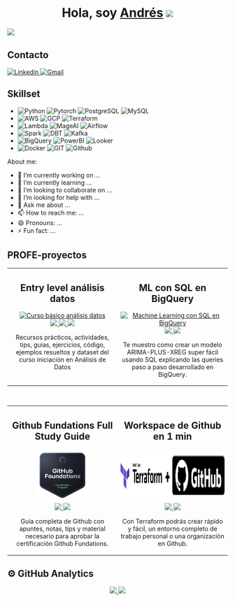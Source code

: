 <div align="center">
<h1 align="center">Hola, soy <a href="https://www.linkedin.com/in/andres-mu%C3%B1oz-pampillon">Andrés</a>  <img src="https://media.giphy.com/media/hvRJCLFzcasrR4ia7z/giphy.gif" width="28"></h1>
</div>



<p align="left">
<a href="https://gist.githubusercontent.com/Andresmup/6688695875365cbbe8fbf1172bbe474f/raw/5fa11ba90b649b9ce0ca39cc39608bd4bdf551b3/DATA_ORIENTED_AWS_ARQUITECTURE_EN.svg">
  <img width="400em" src="https://github-readme-stats.vercel.app/api/gist?id=a8f2847141ff3f4dd6692b42195f4e36&theme=transparent"/>
</a
</p>


<!--
# [![Readme Card](https://github-readme-stats.vercel.app/api/pin/?username=Andresmup&repo=github-readme-stats)](https://github.com/anuraghazra/github-readme-stats)
-->

<div align="left">
<h2 align="left">Contacto</a></h2>
</div>

<div align="left">
  <a href='https://www.linkedin.com/in/andres-mu%C3%B1oz-pampillon'>
    <img src="https://img.shields.io/badge/LinkedIn-0077B5?style=for-the-badge&logo=linkedin&logoColor=white"alt="Linkedin"/>
  </a>
  <a href='mailto:andresmunozpampillon@gmail.com'>
    <img src="https://img.shields.io/badge/Gmail-D14836?style=for-the-badge&logo=gmail&logoColor=white" alt="Gmail"/>
  </a>
</div>


## Skillset
- ![Python](https://img.shields.io/badge/Python-3776AB.svg?style=for-the-badge&logo=Python&logoColor=white)
  ![Pytorch](https://img.shields.io/badge/PyTorch-EE4C2C.svg?style=for-the-badge&logo=PyTorch&logoColor=white)
  ![PostgreSQL](https://img.shields.io/badge/PostgreSQL-4169E1.svg?style=for-the-badge&logo=PostgreSQL&logoColor=white)
  ![MySQL](https://img.shields.io/badge/MySQL-4479A1.svg?style=for-the-badge&logo=MySQL&logoColor=white)
- 
  ![AWS](https://img.shields.io/badge/Amazon%20AWS-232F3E.svg?style=for-the-badge&logo=Amazon-AWS&logoColor=white)
  ![GCP](https://img.shields.io/badge/Google%20Cloud-4285F4.svg?style=for-the-badge&logo=Google-Cloud&logoColor=white)
  ![Terraform](https://img.shields.io/badge/Terraform-844FBA.svg?style=for-the-badge&logo=Terraform&logoColor=white)
-
  ![Lambda](https://img.shields.io/badge/AWS%20Lambda-FF9900.svg?style=for-the-badge&logo=AWS-Lambda&logoColor=white)
  ![MageAI](https://img.shields.io/badge/MageAI-43bef9.svg?style=for-the-badge&logo=MageAI&logoColor=white)
  ![Airflow](https://img.shields.io/badge/Apache%20Airflow-017CEE.svg?style=for-the-badge&logo=Apache-Airflow&logoColor=white)
-
  ![Spark](https://img.shields.io/badge/Apache%20Spark-E25A1C.svg?style=for-the-badge&logo=Apache-Spark&logoColor=white)
  ![DBT](https://img.shields.io/badge/dbt-FF694B.svg?style=for-the-badge&logo=dbt&logoColor=white)
  ![Kafka](https://img.shields.io/badge/Apache%20Kafka-231F20.svg?style=for-the-badge&logo=Apache-Kafka&logoColor=white)
-
  ![BigQuery](https://img.shields.io/badge/Google%20BigQuery-669DF6.svg?style=for-the-badge&logo=Google-BigQuery&logoColor=white)
  ![PowerBI](https://img.shields.io/badge/Power%20BI-F2C811.svg?style=for-the-badge&logo=Power-BI&logoColor=black)
  ![Looker](https://img.shields.io/badge/Looker-4285F4.svg?style=for-the-badge&logo=Looker&logoColor=white)
-
  ![Docker](https://img.shields.io/badge/Docker-2496ED.svg?style=for-the-badge&logo=Docker&logoColor=white)
  ![GIT](https://img.shields.io/badge/Git-F05032.svg?style=for-the-badge&logo=Git&logoColor=white)
  ![Github](https://img.shields.io/badge/GitHub-181717.svg?style=for-the-badge&logo=GitHub&logoColor=white)
  
About me:

- 🔭 I’m currently working on ...
- 🌱 I’m currently learning ...
- 👯 I’m looking to collaborate on ...
- 🤔 I’m looking for help with ...
- 💬 Ask me about ...
- 📫 How to reach me: ...
- 😄 Pronouns: ...
- ⚡ Fun fact: ...

## PROFE-proyectos
<table width="100%" >
  <tr>
    <td align="center" width="50%" style="vertical-align: top;">
      <h2>Entry level análisis datos</h2>
      <div>
        <a href="https://github.com/Andresmup/recursos-analisis-datos" target="_blank">
          <img src="https://raw.githubusercontent.com/Andresmup/recursos-analisis-datos/main/images/BANNER.jpg" height="150" alt="Curso básico análisis datos">
        </a>
      </div>
      <div>
        <a href="https://github.com/Andresmup/recursos-analisis-datos" target="_blank">
          <img src="https://img.shields.io/badge/Python-3776AB.svg?style=for-the-badge&logo=Python&logoColor=black">
          <img src="https://img.shields.io/badge/Microsoft%20Excel-217346.svg?style=for-the-badge&logo=Microsoft-Excel&logoColor=black">
          <img src="https://img.shields.io/badge/pandas-150458.svg?style=for-the-badge&logo=pandas&logoColor=black">
        </a>
      </div>
      <p>Recursos prácticos, actividades, tips, guias, ejercicios, código, ejemplos resueltos y dataset del curso iniciación en Análisis de Datos</p>
    </td>
    <td align="center" width="50%" style="vertical-align: top;">
      <h2>ML con SQL en BigQuery</h2>
      <div>
        <a href="https://gist.github.com/Andresmup/89ba81b6c583e39796e99de0a7343951" target="_blank">
          <img src="https://github-readme-stats.vercel.app/api/gist?id=89ba81b6c583e39796e99de0a7343951&theme=transparent" height="150" alt="Machine Learning con SQL en BigQuery">
        </a>
      </div>
      <div>
        <a href="https://gist.github.com/Andresmup/89ba81b6c583e39796e99de0a7343951" target="_blank">
          <img src="https://img.shields.io/badge/Google%20BigQuery-669DF6.svg?style=for-the-badge&logo=Google-BigQuery&logoColor=black">
          <img src="https://img.shields.io/badge/Google%20Cloud-4285F4.svg?style=for-the-badge&logo=Google-Cloud&logoColor=black">
        </a>
      </div>
      <p>Te muestro como crear un modelo ARIMA-PLUS-XREG super fácil usando SQL explicando las queries paso a paso desarrollado en BigQuery.</p>
    </td>
  </tr>
</table>

<br>

<table width="100%" >
  <tr>
    <td align="center" width="50%" style="vertical-align: top;">
      <h2>Github Fundations Full Study Guide</h2>
      <div>
        <a href="https://github.com/Andresmup/github-foundations" target="_blank">
          <img src="https://github.com/Andresmup/github-foundations/blob/dev/images/GithubFundationBadget.png?raw=true" height="120" alt="github-foundations">
        </a>
      </div>
      <div>
        <a href="https://github.com/Andresmup/github-foundations" target="_blank">
          <img src="https://img.shields.io/badge/GitHub-ff9?style=for-the-badge&logo=github&logoColor=black">
          <img src="https://img.shields.io/badge/Git-F05032.svg?style=for-the-badge&logo=Git&logoColor=black">
        </a>
      </div>
      <p>Guia completa de Github con apuntes, notas, tips y material necesario para aprobar la certificación Github Fundations.</p>
    </td>
    <td align="center" width="50%" style="vertical-align: top;">
      <h2>Workspace de Github en 1 min</h2>
      <div>
        <a href="https://github.com/Andresmup/Github_Deploy_with_Terraform" target="_blank">
          <img src="https://github.com/Andresmup/Github_Deploy_with_Terraform/blob/main/images/Terraform+Github.png?raw=true" height="120" alt="Github_Deploy_with_Terraform"">
        </a>
      </div>
      <div>
        <a href="https://github.com/Andresmup/Github_Deploy_with_Terraform" target="_blank">
          <img src="https://img.shields.io/badge/GitHub-ff9?style=for-the-badge&logo=github&logoColor=black">
          <img src="https://img.shields.io/badge/Terraform-844FBA.svg?style=for-the-badge&logo=Terraform&logoColor=black">
        </a>
      </div>
      <p>Con Terraform podrás crear rápido y fácil, un entorno completo de trabajo personal o una organización en Github.</p>
    </td>
  </tr>
</table>


 
## ⚙️ GitHub Analytics

<p align="center">
<a href="https://github.com/Andresmup">
  <img height="150em" src="https://github-readme-stats.vercel.app/api?username=Andresmup&show=prs_merged_percentage&show_icons=true&theme=transparent"/>
  <img height="150em" src="https://github-readme-stats.vercel.app/api/top-langs/?username=Andresmup&hide_progress=true&size_weight=0.5&count_weight=0.5&theme=transparent"/>
</a>
</p>
